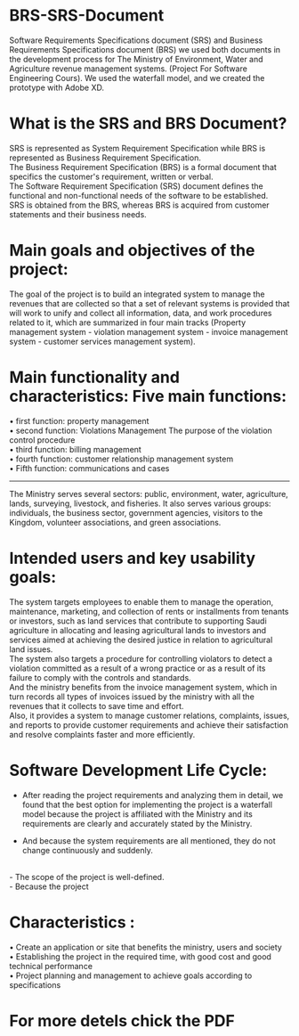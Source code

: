 # BRS-SRS-Document
   Software Requirements Specifications document (SRS) and Business Requirements Specifications document (BRS) we used both documents in the development process for The Ministry of Environment, Water and Agriculture revenue management systems. (Project For Software Engineering Cours). We used the waterfall model, and we created the prototype with Adobe XD.

# What is the SRS and BRS Document?
   SRS is represented as System Requirement Specification while BRS is represented as Business Requirement Specification.
<br/>
   The Business Requirement Specification (BRS) is a formal document that specifics the customer's requirement, written or verbal.
<br/>
   The Software Requirement Specification (SRS) document defines the functional and non-functional needs of the software to be established.
<br/>
   SRS is obtained from the BRS, whereas BRS is acquired from customer statements and their business needs.
<br/>
# Main goals and objectives of the project:
   The goal of the project is to build an integrated system to manage the revenues that are collected so that a set of relevant systems is provided that will work to unify and collect all information, data, and work procedures related to it, which are summarized in four main tracks (Property management system - violation management system - invoice management system - customer services management system). 

# Main functionality and characteristics: Five main functions:

• first function: property management
<br/>
• second function: Violations Management The purpose of the violation control procedure 
<br/>
• third function: billing management
<br/>
• fourth function: customer relationship management system
<br/>
• Fifth function: communications and cases
<br/>

------------------------------------------------------------------------------------

   The Ministry serves several sectors: public, environment, water, agriculture, lands, surveying, livestock, and fisheries. 
It also serves various groups: individuals, the business sector, government agencies, visitors to the Kingdom, volunteer associations, and green associations.

# Intended users and key usability goals:
   The system targets employees to enable them to manage the operation, maintenance, marketing, and collection of rents or installments from tenants or investors, such as land services that contribute to supporting Saudi agriculture in allocating and leasing agricultural lands to investors and services aimed at achieving the desired justice in relation to agricultural land issues.
<br/>
   The system also targets a procedure for controlling violators to detect a violation committed as a result of a wrong practice or as a result of its failure to comply with the controls and standards.
<br/>
   And the ministry benefits from the invoice management system, which in turn records all types of invoices issued by the ministry with all the revenues that it collects to save time and effort.
<br/>
   Also, it provides a system to manage customer relations, complaints, issues, and reports to provide customer requirements and achieve their satisfaction and resolve complaints faster and more efficiently.

# Software Development Life Cycle:
 - After reading the project requirements and analyzing them in detail, we found that the best option for implementing the project is a waterfall model because the project is affiliated with the Ministry and its requirements are clearly and accurately stated by the Ministry.

- And because the system requirements are all mentioned, they do not change continuously and suddenly.
<br/>
- The scope of the project is well-defined.
<br/>
- Because the project 
<br/>

# Characteristics :
• Create an application or site that benefits the ministry, users and society
<br/>
• Establishing the project in the required time, with good cost and good technical performance 
<br/>
• Project planning and management to achieve goals according to specifications
<br/>

# For more detels chick the PDF
